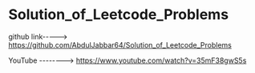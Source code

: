 # Solution_of_Leetcode_Problems

   
github link----->   https://github.com/AbdulJabbar64/Solution_of_Leetcode_Problems

YouTube -------->   https://www.youtube.com/watch?v=35mF38gwS5s
